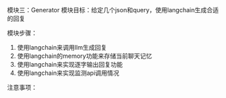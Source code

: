 模块三：Generator
模块目标：给定几个json和query，使用langchain生成合适的回复

模块步骤：
1. 使用langchain来调用llm生成回复
2. 使用langchain的memory功能来存储当前聊天记忆
3. 使用langchain来实现逐字输出回复功能
4. 使用langchain来实现监测api调用情况

注意事项：
